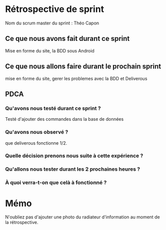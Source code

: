 # Rétrospective de sprint

Nom du scrum master du sprint : Théo Capon

## Ce que nous avons fait durant ce sprint
Mise en forme du site, la BDD sous Android

## Ce que nous allons faire durant le prochain sprint
mise en forme du site, gerer les problemes avec la BDD et Deliverous

## PDCA 
### Qu'avons nous testé durant ce sprint ? 
Testé d'ajouter des commandes dans la base de données 

### Qu'avons nous observé ? 
que deliverous fonctionne 1/2.
### Quelle décision prenons nous suite à cette expérience ? 

### Qu'allons nous tester durant les 2 prochaines heures ? 

### À quoi verra-t-on que celà à fonctionné ?

# Mémo
N'oubliez pas d'ajouter une photo du radiateur d'information au moment de la rétrospective.